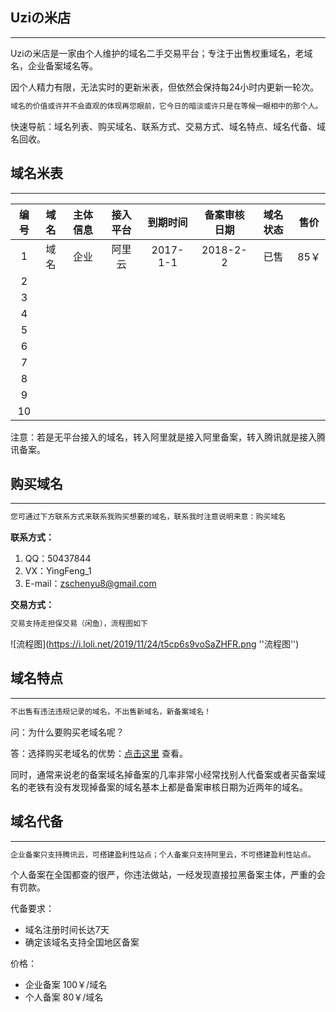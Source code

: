 ## Uziの米店
***
Uziの米店是一家由个人维护的域名二手交易平台；专注于出售权重域名，老域名，企业备案域名等。

因个人精力有限，无法实时的更新米表，但依然会保持每24小时内更新一轮次。
```markdown
域名的价值或许并不会直观的体现再您眼前，它今日的暗淡或许只是在等候一眼相中的那个人。
```
快速导航：域名列表、购买域名、联系方式、交易方式、域名特点、域名代备、域名回收。

## 域名米表
***
编号|域名|主体信息|接入平台|到期时间|备案审核日期|域名状态|售价
|:--:|:--:|:--:|:--:|:--:|:--:|:--:|:--:|
1 | 域名 | 企业 | 阿里云 | 2017-1-1 | 2018-2-2 | 已售 | 85￥ |
2 | | | | | | | |
3 | | | | | | | |
4 | | | | | | | |
5 | | | | | | | |
6 | | | | | | | |
7 | | | | | | | |
8 | | | | | | | |
9 | | | | | | | |
10 | | | | | | | |

注意：若是无平台接入的域名，转入阿里就是接入阿里备案，转入腾讯就是接入腾讯备案。

## 购买域名
***
```markdown
您可通过下方联系方式来联系我购买想要的域名，联系我时注意说明来意：购买域名
```
**联系方式：**

1. QQ：50437844
2. VX：YingFeng_1
3. E-mail：zschenyu8@gmail.com

**交易方式：**
```markdown
交易支持走担保交易（闲鱼），流程图如下
```
![流程图](https://i.loli.net/2019/11/24/t5cp6s9voSaZHFR.png ''流程图'')

## 域名特点
***
```markdown
不出售有违法违规记录的域名，不出售新域名，新备案域名！
```
问：为什么要购买老域名呢？

答：选择购买老域名的优势：[点击这里](https://www.reg.cn/news/detail/1016) 查看。

同时，通常来说老的备案域名掉备案的几率非常小经常找别人代备案或者买备案域名的老铁有没有发现掉备案的域名基本上都是备案审核日期为近两年的域名。

## 域名代备
***
```markdown
企业备案只支持腾讯云，可搭建盈利性站点；个人备案只支持阿里云，不可搭建盈利性站点。
```
个人备案在全国都查的很严，你违法做站，一经发现直接拉黑备案主体，严重的会有罚款。

代备要求：

- 域名注册时间长达7天
- 确定该域名支持全国地区备案

价格：

- 企业备案 100￥/域名
- 个人备案 80￥/域名
